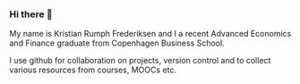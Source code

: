 <!-- Actual text -->
### Hi there 👋
My name is Kristian Rumph Frederiksen and I a recent Advanced Economics and Finance graduate from Copenhagen Business School.

I use github for collaboration on projects, version control and to collect various resources from courses, MOOCs etc.
